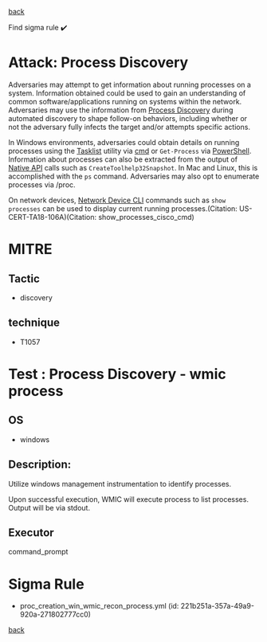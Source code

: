 
[back](../index.md)

Find sigma rule :heavy_check_mark: 

# Attack: Process Discovery 

Adversaries may attempt to get information about running processes on a system. Information obtained could be used to gain an understanding of common software/applications running on systems within the network. Adversaries may use the information from [Process Discovery](https://attack.mitre.org/techniques/T1057) during automated discovery to shape follow-on behaviors, including whether or not the adversary fully infects the target and/or attempts specific actions.

In Windows environments, adversaries could obtain details on running processes using the [Tasklist](https://attack.mitre.org/software/S0057) utility via [cmd](https://attack.mitre.org/software/S0106) or <code>Get-Process</code> via [PowerShell](https://attack.mitre.org/techniques/T1059/001). Information about processes can also be extracted from the output of [Native API](https://attack.mitre.org/techniques/T1106) calls such as <code>CreateToolhelp32Snapshot</code>. In Mac and Linux, this is accomplished with the <code>ps</code> command. Adversaries may also opt to enumerate processes via /proc.

On network devices, [Network Device CLI](https://attack.mitre.org/techniques/T1059/008) commands such as `show processes` can be used to display current running processes.(Citation: US-CERT-TA18-106A)(Citation: show_processes_cisco_cmd)

# MITRE
## Tactic
  - discovery


## technique
  - T1057


# Test : Process Discovery - wmic process
## OS
  - windows


## Description:
Utilize windows management instrumentation to identify processes.

Upon successful execution, WMIC will execute process to list processes. Output will be via stdout. 


## Executor
command_prompt

# Sigma Rule
 - proc_creation_win_wmic_recon_process.yml (id: 221b251a-357a-49a9-920a-271802777cc0)



[back](../index.md)
